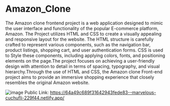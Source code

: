 # Amazon_Clone
The Amazon clone frontend project is a web application designed to mimic the user interface and functionality of the popular E-commerce platform, Amazon. The Project utilizes HTML and CSS to create a visually appealing and responsive layout for the website. The HTML structure is carefully crafted to represent various components, such as the navigation bar, product listings, shopping cart, and user authentication forms. CSS is used to Style these components, including applying colors, fonts, and positioning elements on the page.The project focuses on achieving a user-friendly design with   attention to detail in terms of spacing, typography, and visual hierarchy.Through the use of HTML and CSS, the Amazon clone Front-end project aims to provide an immersive shopping experience that closely resembles the original Amazon website.

![image](https://github.com/kmishraa/Amazon_Clone/assets/104066423/bd67546b-d35c-4f72-9585-9d55bec671af)
Public Link: https://64a49c689f31642943fede83--marvelous-cuchufli-229f44.netlify.app/

